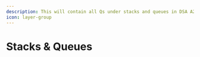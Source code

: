 ```yaml
---
description: This will contain all Qs under stacks and queues in DSA A2Z.
icon: layer-group
---
```


# Stacks & Queues

